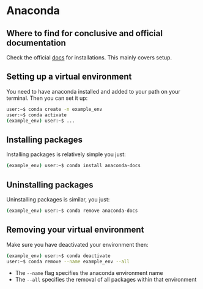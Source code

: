 # Anaconda

## Where to find for conclusive and official documentation

Check the official [docs](https://docs.anaconda.com/index.html) for installations.
This mainly covers setup.

## Setting up a virtual environment

You need to have anaconda installed and added to your path on your terminal.
Then you can set it up:

```bash
user:~$ conda create -n example_env
user:~$ conda activate
(example_env) user:~$ ...
```

## Installing packages

Installing packages is relatively simple you just:

```bash
(example_env) user:~$ conda install anaconda-docs
```

## Uninstalling packages

Uninstalling packages is similar, you just:

```bash
(example_env) user:~$ conda remove anaconda-docs
```

## Removing your virtual environment

Make sure you have deactivated your environment then:

```bash
(example_env) user:~$ conda deactivate
user:~$ conda remove --name example_env --all
```

- The `--name` flag specifies the anaconda environment name
- The `--all` specifies the removal of all packages within that environment

